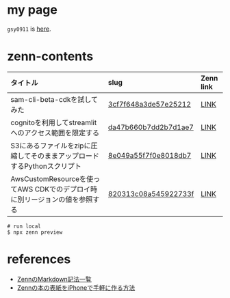 # my page

`gsy0911` is [here](https://zenn.dev/gsy0911).

# zenn-contents

| タイトル                                              | slug                                                         | Zenn link                                                       |
|:--------------------------------------------------|:-------------------------------------------------------------|:----------------------------------------------------------------|
| sam-cli-beta-cdkを試してみた                            | [3cf7f648a3de57e25212](./articles/3cf7f648a3de57e25212.md)   | [LINK](https://zenn.dev/gsy0911/articles/3cf7f648a3de57e25212)  |
| cognitoを利用してstreamlitへのアクセス範囲を限定する                | [da47b660b7dd2b7d1ae7](./articles/da47b660b7dd2b7d1ae7.md)   | [LINK](https://zenn.dev/gsy0911/articles/da47b660b7dd2b7d1ae7)  |
| S3にあるファイルをzipに圧縮してそのままアップロードするPythonスクリプト         | [8e049a55f7f0e8018db7](./articles/8e049a55f7f0e8018db7.md)   | [LINK](https://zenn.dev/gsy0911/articles/8e049a55f7f0e8018db7)  |
| AwsCustomResourceを使ってAWS CDKでのデプロイ時に別リージョンの値を参照する | [820313c08a545922733f](./articles/820313c08a545922733f.md)   | [LINK](https://zenn.dev/gsy0911/articles/820313c08a545922733f)  |

```shell
# run local
$ npx zenn preview
```

# references

- [ZennのMarkdown記法一覧](https://zenn.dev/zenn/articles/markdown-guide)
- [Zennの本の表紙をiPhoneで手軽に作る方法](https://zenn.dev/karaage0703/articles/a8dd96401f8f70)
